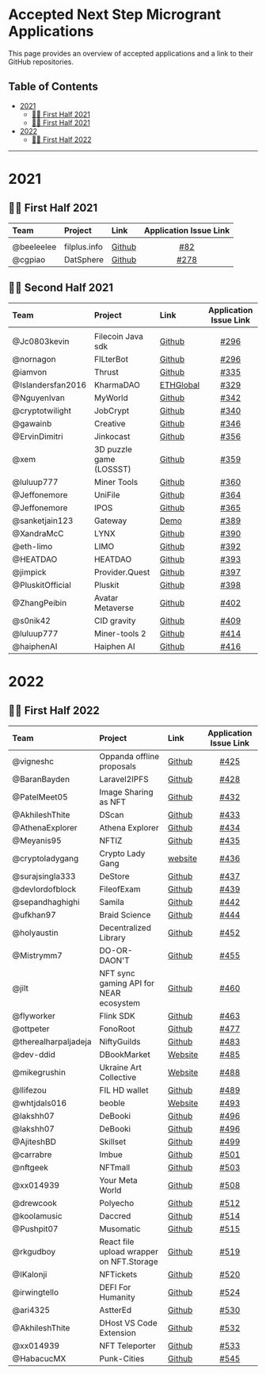 # Accepted Next Step Microgrant Applications <!-- omit in toc -->

This page provides an overview of accepted applications and a link to their GitHub repositories.

## Table of Contents <!-- omit in toc -->

- [2021](#2021)
  - [:surfing_woman: First Half 2021](#surfing_woman---first-half-2021)
  - [:surfing_woman: First Half 2021](#surfing_woman---second-half-2021)
- [2022](#2022)
  - [:surfing_woman: First Half 2022](#surfing_woman---first-half-2022)
---

# 2021

## :surfing_woman: First Half 2021

| Team | Project | Link | Application Issue Link | 
| :--- | :------ | :--- | :--------: | 
|      |         |      |            |
| @beeleelee | filplus.info | [Github](https://github.com/filedrive-team/filplus-info)| [#82](https://github.com/filecoin-project/devgrants/issues/270) |
| @cgpiao | DatSphere | [Github](https://github.com/cgpiao/datsphere)| [#278](https://github.com/filecoin-project/devgrants/issues/278) |

## :surfing_woman: Second Half 2021
| Team | Project | Link | Application Issue Link | 
| :--- | :------ | :--- | :--------: | 
|      |         |      |            |
| @Jc0803kevin | Filecoin Java sdk| [Github](https://github.com/jc0803kevin/FilecoinJ)| [#296](https://github.com/filecoin-project/devgrants/issues/296) |
| @nornagon | FILterBot | [Github](https://github.com/galen-mcandrew/FILterBot)| [#296](https://github.com/filecoin-project/devgrants/issues/303) |
| @iamvon | Thrust | [Github](https://github.com/iamvon/thrust-vscode-extension)| [#335](https://github.com/filecoin-project/devgrants/issues/335) |
| @Islandersfan2016 | KharmaDAO | [ETHGlobal](https://showcase.ethglobal.com/hackfs2021/kharma)| [#329](https://github.com/filecoin-project/devgrants/issues/329) |
| @NguyenIvan | MyWorld | [Github](https://github.com/NguyenIvan/MyWorld)| [#342](https://github.com/filecoin-project/devgrants/issues/342) |
| @cryptotwilight | JobCrypt | [Github](https://github.com/cryptotwilight/jobcrypt)| [#340](https://github.com/filecoin-project/devgrants/issues/340) |
| @gawainb  | Creative | [Github](https://github.com/g2entgroup/creative-ui-2.2)| [#346](https://github.com/filecoin-project/devgrants/issues/346) |
| @ErvinDimitri  | Jinkocast | [Github](https://github.com/ErvinDimitri/Jinkocast)| [#356](https://github.com/filecoin-project/devgrants/issues/356) |
| @xem  | 3D puzzle game (LOSSST) | [Github](https://github.com/xem/js13k21)| [#359](https://github.com/filecoin-project/devgrants/issues/359) |
| @luluup777  | Miner Tools | [Github](https://github.com/luluup777)| [#360](https://github.com/filecoin-project/devgrants/issues/360) |
| @Jeffonemore | UniFile | [Github](https://github.com/StorerOS/UniFile)| [#364](https://github.com/filecoin-project/devgrants/issues/364) |
| @Jeffonemore | IPOS | [Github](https://github.com/StorerOS/IPOS)| [#365](https://github.com/filecoin-project/devgrants/issues/365) |
| @sanketjain123 | Gateway | [Demo](https://drive.google.com/file/d/1pUqQN-z3W8Vq6__U-skYkcpEohYK3GcZ/view)| [#389](https://github.com/filecoin-project/devgrants/issues/389) |
| @XandraMcC | LYNX | [Github](https://github.com/LYNX-Technologies)| [#390](https://github.com/filecoin-project/devgrants/issues/390) |
| @eth-limo  | LIMO | [Github](https://github.com/eth-limo/eth.limo)| [#392](https://github.com/filecoin-project/devgrants/issues/392) |
| @HEATDAO  | HEATDAO | [Github](https://github.com/HEATDAO/HEATDAO)| [#393](https://github.com/filecoin-project/devgrants/issues/393) |
| @jimpick  | Provider.Quest | [Github](https://github.com/jimpick/provider-quest-spark)| [#397](https://github.com/filecoin-project/devgrants/issues/397) |
| @PluskitOfficial | Pluskit | [Github](https://github.com/PluskitOfficial/Pluskit)| [#398](https://github.com/filecoin-project/devgrants/issues/398) |
| @ZhangPeibin  | Avatar Metaverse | [Github](https://github.com/ZhangPeibin/AvatarMetaverse)| [#402](https://github.com/filecoin-project/devgrants/issues/402) |
| @s0nik42  | CID gravity | [Github](https://github.com/CIDgravity/CIDgravity-X)| [#409](https://github.com/filecoin-project/devgrants/issues/409) |
| @luluup777  | Miner-tools 2 | [Github](https://github.com/filecoin-box)| [#414](https://github.com/filecoin-project/devgrants/issues/414) |
| @haiphenAI  | Haiphen AI | [Github](https://github.com/judesafo/digital-copyright)| [#416](https://github.com/filecoin-project/devgrants/issues/416) |

# 2022

## :surfing_woman: First Half 2022

| Team | Project | Link | Application Issue Link | 
| :--- | :------ | :--- | :--------: | 
| @vigneshc  | Oppanda offline proposals | [Github](https://github.com/vigneshc/Oppanda)| [#425](https://github.com/filecoin-project/devgrants/issues/425) |
| @BaranBayden  | Laravel2IPFS | [Github](https://github.com/BaranBayden/Laravel2IPFS)| [#428](https://github.com/filecoin-project/devgrants/issues/428) |
| @PatelMeet05  | Image Sharing as NFT | [Github](https://github.com/PatelMeet05/Image-sharing)| [#432](https://github.com/filecoin-project/devgrants/issues/432) |
| @AkhileshThite  | DScan | [Github](https://github.com/AkhileshThite/dscan)| [#433](https://github.com/filecoin-project/devgrants/issues/433) |
| @AthenaExplorer  | Athena Explorer | [Github](https://github.com/AthenaExplorer/AthenaExplorer)| [#434](https://github.com/filecoin-project/devgrants/issues/434)|
| @Meyanis95  | NFTIZ | [Github](https://github.com/Meyanis95/NFTIZ)| [#435](https://github.com/filecoin-project/devgrants/issues/435)|
| @cryptoladygang  | Crypto Lady Gang | [website](https://www.cryptoladygang.io)| [#436](https://github.com/filecoin-project/devgrants/issues/436)|
| @surajsingla333  | DeStore | [Github](https://github.com/De-store/De-Store)| [#437](https://github.com/filecoin-project/devgrants/issues/437)|
| @devlordofblock  | FileofExam | [Github](https://github.com/devlordofblock/FileofExam)| [#439](https://github.com/filecoin-project/devgrants/issues/439)|
| @sepandhaghighi  | Samila | [Github](https://github.com/sepandhaghighi/samila)| [#442](https://github.com/filecoin-project/devgrants/issues/442)|
| @ufkhan97  | Braid Science | [Github](https://github.com/ufkhan97/braid)| [#444](https://github.com/filecoin-project/devgrants/issues/444)|
| @holyaustin  | Decentralized Library | [Github](https://github.com/holyaustin/decentralized-library)| [#452](https://github.com/filecoin-project/devgrants/issues/452)|
| @Mistrymm7  | DO-OR-DAON'T | [Github](https://github.com/Mistrymm7/eth-denver-do-or-daont)| [#455](https://github.com/filecoin-project/devgrants/issues/455)|
| @jilt  | NFT sync gaming API for NEAR ecosystem | [Github](https://github.com/jilt/varda-vault)| [#460](https://github.com/filecoin-project/devgrants/issues/460)|
| @flyworker  | Flink SDK | [Github](https://github.com/filswan/flink)| [#463](https://github.com/filecoin-project/devgrants/issues/463)
| @ottpeter  | FonoRoot | [Github](https://github.com/ottpeter/FonoRoot)| [#477](https://github.com/filecoin-project/devgrants/issues/477)
| @therealharpaljadeja  | NiftyGuilds | [Github](https://github.com/therealharpaljadeja/niftyguilds)| [#483](https://github.com/filecoin-project/devgrants/issues/483)
| @dev-ddid  | DBookMarket | [Website](https://dbookmarket.com/#/)| [#485](https://github.com/filecoin-project/devgrants/issues/485)
| @mikegrushin  | Ukraine Art Collective | [Website](https://UkraineArtCo.org) | [#488](https://github.com/filecoin-project/devgrants/issues/488)
| @llifezou   | FIL HD wallet| [Github](https://github.com/llifezou/fil-wallet) | [#489](https://github.com/filecoin-project/devgrants/issues/489)
| @whtjdals016  | beoble| [Website](https://www.beoble.io/) | [#493](https://github.com/filecoin-project/devgrants/issues/493)
| @lakshh07  | DeBooki | [Github](https://github.com/lakshh07/DeBooki) | [#496](https://github.com/filecoin-project/devgrants/issues/496)
| @lakshh07  | DeBooki | [Github](https://github.com/lakshh07/DeBooki) | [#496](https://github.com/filecoin-project/devgrants/issues/496)
| @AjiteshBD   | Skillset | [Github](https://github.com/AjiteshBD/SkillSet) | [#499](https://github.com/filecoin-project/devgrants/issues/499)
| @carrabre   | Imbue | [Github](https://github.com/imbueworld/influence-create) | [#501](https://github.com/filecoin-project/devgrants/issues/501)
| @nftgeek   | NFTmall | [Github](https://github.com/nftmall) | [#503](https://github.com/filecoin-project/devgrants/issues/503)
| @xx014939  | Your Meta World | [Github](https://github.com/xx014939/metaworld-landing) | [#508](https://github.com/filecoin-project/devgrants/issues/508)
| @drewcook   | Polyecho| [Github](https://github.com/polyecho) | [#512](https://github.com/filecoin-project/devgrants/issues/512)
| @koolamusic   | Daccred| [Github](https://github.com/daccred) | [#514](https://github.com/filecoin-project/devgrants/issues/514)
| @Pushpit07  | Musomatic| [Github](https://github.com/Pushpit07/Musomatic) | [#515](https://github.com/filecoin-project/devgrants/issues/515)
| @rkgudboy  | React file upload wrapper on NFT.Storage| [Github](https://github.com/rkgudboy/the-mango-jelly-ipfs) | [#519](https://github.com/filecoin-project/devgrants/issues/519)
| @IKalonji   | NFTickets| [Github](https://github.com/IKalonji/NFTickets) | [#520](https://github.com/filecoin-project/devgrants/issues/520)
| @irwingtello   | DEFI For Humanity| [Github](https://github.com/irwingtello/dfh) | [#524](https://github.com/filecoin-project/devgrants/issues/524)
| @ari4325  | AstterEd| [Github](https://github.com/sushmitgh2/AstterEd) | [#530](https://github.com/filecoin-project/devgrants/issues/530)
| @AkhileshThite  | DHost VS Code Extension| [Github](https://github.com/buidltools/vscode-dhost) | [#532](https://github.com/filecoin-project/devgrants/issues/532)
| @xx014939   | NFT Teleporter| [Github](https://github.com/xx014939/nft-teleporter-faber-hackathon) | [#533](https://github.com/filecoin-project/devgrants/issues/533)
| @HabacucMX    | Punk-Cities| [Github](https://github.com/zenbitETH/Punk-Cities) | [#545](https://github.com/filecoin-project/devgrants/issues/545)
